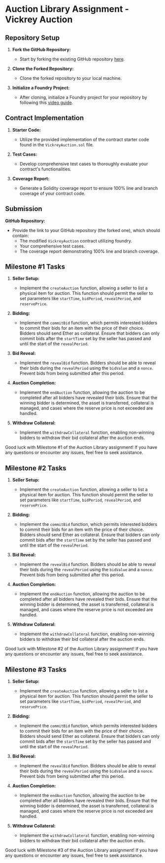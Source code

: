 # Auction Library Assignment - Vickrey Auction

## Repository Setup

1. **Fork the GitHub Repository:**

   - Start by forking the existing GitHub repository [here](insert-link-to-your-repo).

2. **Clone the Forked Repository:**

   - Clone the forked repository to your local machine.

3. **Initialize a Foundry Project:**
   - After cloning, initialize a Foundry project for your repository by following this [video guide](insert-link-to-video-guide).

## Contract Implementation

1. **Starter Code:**

   - Utilize the provided implementation of the contract starter code found in the `VickreyAuction.sol` file.

2. **Test Cases:**

   - Develop comprehensive test cases to thoroughly evaluate your contract's functionalities.

3. **Coverage Report:**
   - Generate a Solidity coverage report to ensure 100% line and branch coverage of your contract code.

## Submission

**GitHub Repository:**

- Provide the link to your GitHub repository (the forked one), which should contain:
  - The modified `VickreyAuction` contract utilizing foundry.
  - Your comprehensive test cases.
  - The coverage report demonstrating 100% line and branch coverage.

## Milestone #1 Tasks

1. **Seller Setup:**

   - Implement the `createAuction` function, allowing a seller to list a physical item for auction. This function should permit the seller to set parameters like `startTime`, `bidPeriod`, `revealPeriod`, and `reservePrice`.

2. **Bidding:**

   - Implement the `commitBid` function, which permits interested bidders to commit their bids for an item with the price of their choice. Bidders should send Ether as collateral. Ensure that bidders can only commit bids after the `startTime` set by the seller has passed and until the start of the `revealPeriod`.

3. **Bid Reveal:**

   - Implement the `revealBid` function. Bidders should be able to reveal their bids during the `revealPeriod` using the `bidValue` and a `nonce`. Prevent bids from being submitted after this period.

4. **Auction Completion:**

   - Implement the `endAuction` function, allowing the auction to be completed after all bidders have revealed their bids. Ensure that the winning bidder is determined, the asset is transferred, collateral is managed, and cases where the reserve price is not exceeded are handled.

5. **Withdraw Collateral:**
   - Implement the `withdrawCollateral` function, enabling non-winning bidders to withdraw their bid collateral after the auction ends.

Good luck with Milestone #1 of the Auction Library assignment! If you have any questions or encounter any issues, feel free to seek assistance.

## Milestone #2 Tasks

1. **Seller Setup:**

   - Implement the `createAuction` function, allowing a seller to list a physical item for auction. This function should permit the seller to set parameters like `startTime`, `bidPeriod`, `revealPeriod`, and `reservePrice`.

2. **Bidding:**

   - Implement the `commitBid` function, which permits interested bidders to commit their bids for an item with the price of their choice. Bidders should send Ether as collateral. Ensure that bidders can only commit bids after the `startTime` set by the seller has passed and until the start of the `revealPeriod`.

3. **Bid Reveal:**

   - Implement the `revealBid` function. Bidders should be able to reveal their bids during the `revealPeriod` using the `bidValue` and a `nonce`. Prevent bids from being submitted after this period.

4. **Auction Completion:**

   - Implement the `endAuction` function, allowing the auction to be completed after all bidders have revealed their bids. Ensure that the winning bidder is determined, the asset is transferred, collateral is managed, and cases where the reserve price is not exceeded are handled.

5. **Withdraw Collateral:**
   - Implement the `withdrawCollateral` function, enabling non-winning bidders to withdraw their bid collateral after the auction ends.

Good luck with Milestone #2 of the Auction Library assignment! If you have any questions or encounter any issues, feel free to seek assistance.

## Milestone #3 Tasks

1. **Seller Setup:**

   - Implement the `createAuction` function, allowing a seller to list a physical item for auction. This function should permit the seller to set parameters like `startTime`, `bidPeriod`, `revealPeriod`, and `reservePrice`.

2. **Bidding:**

   - Implement the `commitBid` function, which permits interested bidders to commit their bids for an item with the price of their choice. Bidders should send Ether as collateral. Ensure that bidders can only commit bids after the `startTime` set by the seller has passed and until the start of the `revealPeriod`.

3. **Bid Reveal:**

   - Implement the `revealBid` function. Bidders should be able to reveal their bids during the `revealPeriod` using the `bidValue` and a `nonce`. Prevent bids from being submitted after this period.

4. **Auction Completion:**

   - Implement the `endAuction` function, allowing the auction to be completed after all bidders have revealed their bids. Ensure that the winning bidder is determined, the asset is transferred, collateral is managed, and cases where the reserve price is not exceeded are handled.

5. **Withdraw Collateral:**
   - Implement the `withdrawCollateral` function, enabling non-winning bidders to withdraw their bid collateral after the auction ends.

Good luck with Milestone #3 of the Auction Library assignment! If you have any questions or encounter any issues, feel free to seek assistance.
